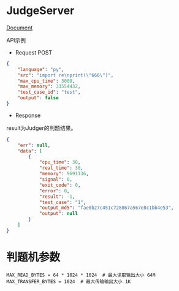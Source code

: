 # JudgeServer

[Document](http://opensource.qduoj.com/)

API示例

- Request POST
```json
{
    "language": "py",
    "src": "import re\nprint(\"666\")",
    "max_cpu_time": 3000,
    "max_memory": 33554432,
    "test_case_id": "test",
    "output": false
}
```

- Response

result为Judger的判题结果。
```json
{
    "err": null,
    "data": [
        {
            "cpu_time": 30,
            "real_time": 30,
            "memory": 9691136,
            "signal": 0,
            "exit_code": 0,
            "error": 0,
            "result": -1,
            "test_case": "1",
            "output_md5": "fae0b27c451c728867a567e8c1bb4e53",
            "output": null
        }
    ]
}
```

# 判题机参数

```
MAX_READ_BYTES = 64 * 1024 * 1024  # 最大读取输出大小 64M
MAX_TRANSFER_BYTES = 1024  # 最大传输输出大小 1K
```
